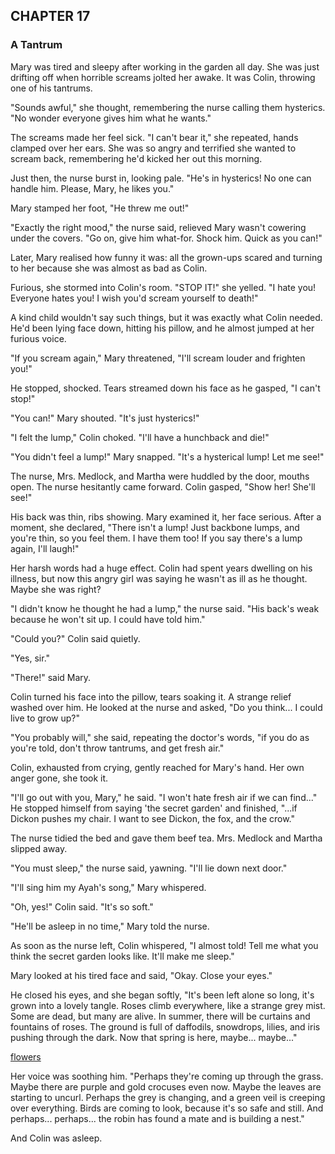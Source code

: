 ## CHAPTER 17
### A Tantrum
Mary was tired and sleepy after working in the garden all day. She was just drifting off when horrible screams jolted her awake. It was Colin, throwing one of his tantrums.

"Sounds awful," she thought, remembering the nurse calling them hysterics. "No wonder everyone gives him what he wants."

The screams made her feel sick. "I can't bear it," she repeated, hands clamped over her ears. She was so angry and terrified she wanted to scream back, remembering he'd kicked her out this morning.

Just then, the nurse burst in, looking pale. "He's in hysterics! No one can handle him. Please, Mary, he likes you."

Mary stamped her foot, "He threw me out!"

"Exactly the right mood," the nurse said, relieved Mary wasn't cowering under the covers. "Go on, give him what-for. Shock him. Quick as you can!"

Later, Mary realised how funny it was: all the grown-ups scared and turning to her because she was almost as bad as Colin.

Furious, she stormed into Colin's room. "STOP IT!" she yelled. "I hate you! Everyone hates you! I wish you'd scream yourself to death!"

A kind child wouldn't say such things, but it was exactly what Colin needed. He'd been lying face down, hitting his pillow, and he almost jumped at her furious voice.

"If you scream again," Mary threatened, "I'll scream louder and frighten you!"

He stopped, shocked. Tears streamed down his face as he gasped, "I can't stop!"

"You can!" Mary shouted. "It's just hysterics!"

"I felt the lump," Colin choked. "I'll have a hunchback and die!"

"You didn't feel a lump!" Mary snapped. "It's a hysterical lump! Let me see!"

The nurse, Mrs. Medlock, and Martha were huddled by the door, mouths open. The nurse hesitantly came forward. Colin gasped, "Show her! She'll see!"

His back was thin, ribs showing. Mary examined it, her face serious. After a moment, she declared, "There isn't a lump! Just backbone lumps, and you're thin, so you feel them. I have them too! If you say there's a lump again, I'll laugh!"

Her harsh words had a huge effect. Colin had spent years dwelling on his illness, but now this angry girl was saying he wasn't as ill as he thought. Maybe she was right?

"I didn't know he thought he had a lump," the nurse said. "His back's weak because he won't sit up. I could have told him."

"Could you?" Colin said quietly.

"Yes, sir."

"There!" said Mary.

Colin turned his face into the pillow, tears soaking it. A strange relief washed over him. He looked at the nurse and asked, "Do you think... I could live to grow up?"

"You probably will," she said, repeating the doctor's words, "if you do as you're told, don't throw tantrums, and get fresh air."

Colin, exhausted from crying, gently reached for Mary's hand. Her own anger gone, she took it.

"I'll go out with you, Mary," he said. "I won't hate fresh air if we can find..." He stopped himself from saying 'the secret garden' and finished, "...if Dickon pushes my chair. I want to see Dickon, the fox, and the crow."

The nurse tidied the bed and gave them beef tea. Mrs. Medlock and Martha slipped away.

"You must sleep," the nurse said, yawning. "I'll lie down next door."

"I'll sing him my Ayah's song," Mary whispered.

"Oh, yes!" Colin said. "It's so soft."

"He'll be asleep in no time," Mary told the nurse.

As soon as the nurse left, Colin whispered, "I almost told! Tell me what you think the secret garden looks like. It'll make me sleep."

Mary looked at his tired face and said, "Okay. Close your eyes."

He closed his eyes, and she began softly, "It's been left alone so long, it's grown into a lovely tangle. Roses climb everywhere, like a strange grey mist. Some are dead, but many are alive. In summer, there will be curtains and fountains of roses. The ground is full of daffodils, snowdrops, lilies, and iris pushing through the dark. Now that spring is here, maybe... maybe..."

[flowers](chapter_17.jpeg)

Her voice was soothing him. "Perhaps they're coming up through the grass. Maybe there are purple and gold crocuses even now. Maybe the leaves are starting to uncurl. Perhaps the grey is changing, and a green veil is creeping over everything. Birds are coming to look, because it's so safe and still. And perhaps... perhaps... the robin has found a mate and is building a nest."

And Colin was asleep.